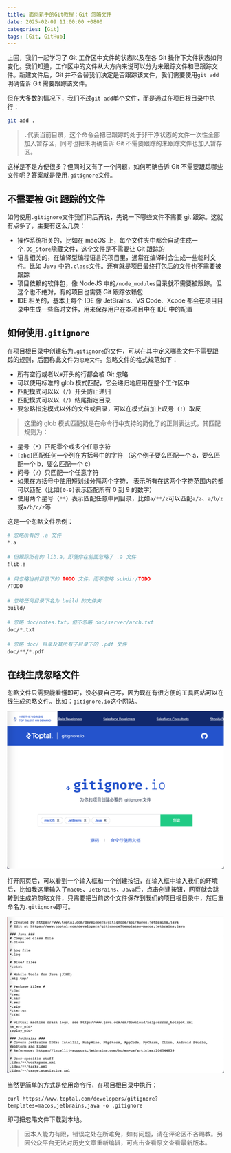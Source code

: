 ```yaml
---
title: 面向新手的Git教程：Git 忽略文件
date: 2025-02-09 11:00:00 +0800
categories: [Git]
tags: [Git, GitHub]
---
```


上回，我们一起学习了 Git 工作区中文件的状态以及在各 Git 操作下文件状态如何变化。我们知道，工作区中的文件从大方向来说可以分为未跟踪文件和已跟踪文件。新建文件后，Git 并不会替我们决定是否跟踪该文件，我们需要使用`git add`明确告诉 Git 需要跟踪该文件。

但在大多数的情况下，我们不过`git add`单个文件，而是通过在项目根目录中执行：

```bash
git add .
```

> `.`代表当前目录，这个命令会把已跟踪的处于非干净状态的文件一次性全部加入暂存区，同时也把未明确告诉 Git 不需要跟踪的未跟踪文件也加入暂存区。

这样是不是方便很多？但同时又有了一个问题，如何明确告诉 Git 不需要跟踪哪些文件呢？答案就是使用`.gitignore`文件。

## 不需要被 Git 跟踪的文件

如何使用`.gitignore`文件我们稍后再说，先说一下哪些文件不需要 git 跟踪。这就有点多了，主要有这么几类：

* 操作系统相关的，比如在 macOS 上，每个文件夹中都会自动生成一个`.DS_Store`隐藏文件，这个文件是不需要让 Git 跟踪的
* 语言相关的，在编译型编程语言的项目里，通常在编译时会生成一些临时文件。比如 Java 中的`.class`文件。还有就是项目最终打包后的文件也不需要被跟踪
* 项目依赖的软件包，像 NodeJS 中的`/node_modules`目录就不需要被跟踪。但这个也不绝对，有的项目也需要 Git 跟踪依赖包
* IDE 相关的，基本上每个 IDE 像 JetBrains、VS Code、Xcode 都会在项目目录中生成一些临时文件，用来保存用户在本项目中在 IDE 中的配置

## 如何使用`.gitignore`

在项目根目录中创建名为`.gitignore`的文件，可以在其中定义哪些文件不需要跟踪的规则，后面称此文件为`忽略文件`。忽略文件的格式规范如下：

* 所有空行或者以`#`开头的行都会被 Git 忽略
* 可以使用标准的 glob 模式匹配，它会递归地应用在整个工作区中
* 匹配模式可以以（`/`）开头防止递归
* 匹配模式可以以（`/`）结尾指定目录
* 要忽略指定模式以外的文件或目录，可以在模式前加上叹号（`!`）取反

> 这里的 glob 模式匹配就是在命令行中支持的简化了的正则表达式，其匹配规则为：

* 星号（`*`）匹配零个或多个任意字符
* `[abc]`匹配任何一个列在方括号中的字符 （这个例子要么匹配一个 a，要么匹配一个 b，要么匹配一个 c）
* 问号（`?`）只匹配一个任意字符
* 如果在方括号中使用短划线分隔两个字符， 表示所有在这两个字符范围内的都可以匹配（比如`[0-9]`表示匹配所有 0 到 9 的数字）
* 使用两个星号（`**`）表示匹配任意中间目录，比如`a/**/z`可以匹配`a/z`、`a/b/z`或`a/b/c/z`等

这是一个忽略文件示例：

```bash
# 忽略所有的 .a 文件
*.a

# 但跟踪所有的 lib.a，即便你在前面忽略了 .a 文件
!lib.a

# 只忽略当前目录下的 TODO 文件，而不忽略 subdir/TODO
/TODO

# 忽略任何目录下名为 build 的文件夹
build/

# 忽略 doc/notes.txt，但不忽略 doc/server/arch.txt
doc/*.txt

# 忽略 doc/ 目录及其所有子目录下的 .pdf 文件
doc/**/*.pdf
```

## 在线生成忽略文件

忽略文件只需要能看懂即可，没必要自己写，因为现在有很方便的工具网站可以在线生成忽略文件。比如：`gitignore.io`这个网站。

![gitignore.io](/assets/img/posts/2025/gitignore1.png)

打开网页后，可以看到一个输入框和一个创建按钮，在输入框中输入我们的环境后，比如我这里输入了`macOS`、`JetBrains`、`Java`后，点击创建按钮，网页就会跳转到生成的忽略文件，只需要把当前这个文件保存到我们的项目根目录中，然后重命名为`.gitignore`即可。

![gitignore](/assets/img/posts/2025/gitignore2.png)

当然更简单的方式是使用命令行，在项目根目录中执行：

```
curl https://www.toptal.com/developers/gitignore?templates=macos,jetbrains,java -o .gitignore
```

即可把忽略文件下载到本地。

> 因本人能力有限，错误之处在所难免，如有问题，请在评论区不吝赐教。另因公众平台无法对历史文章重新编辑，可点击查看原文查看最新版本。
